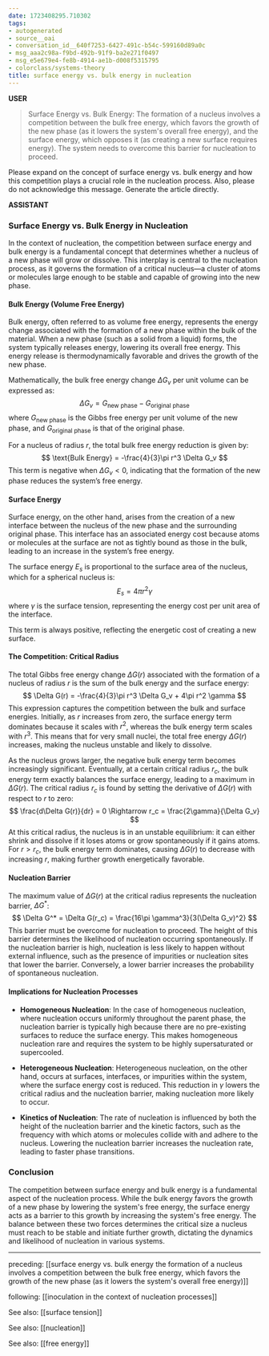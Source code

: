 ```yaml
---
date: 1723408295.710302
tags:
- autogenerated
- source__oai
- conversation_id__640f7253-6427-491c-b54c-599160d89a0c
- msg_aaa2c98a-f9bd-492b-91f9-ba2e271f0497
- msg_e5e679e4-fe8b-4914-ae1b-d008f5315795
- colorclass/systems-theory
title: surface energy vs. bulk energy in nucleation
---
```


**USER**

> Surface Energy vs. Bulk Energy: The formation of a nucleus involves a competition between the bulk free energy, which favors the growth of the new phase (as it lowers the system's overall free energy), and the surface energy, which opposes it (as creating a new surface requires energy). The system needs to overcome this barrier for nucleation to proceed.

Please expand on the concept of surface energy vs. bulk energy and how this competition plays a crucial role in the nucleation process. Also, please do not acknowledge this message. Generate the article directly.


**ASSISTANT**

### Surface Energy vs. Bulk Energy in Nucleation

In the context of nucleation, the competition between surface energy and bulk energy is a fundamental concept that determines whether a nucleus of a new phase will grow or dissolve. This interplay is central to the nucleation process, as it governs the formation of a critical nucleus—a cluster of atoms or molecules large enough to be stable and capable of growing into the new phase.

#### Bulk Energy (Volume Free Energy)

Bulk energy, often referred to as volume free energy, represents the energy change associated with the formation of a new phase within the bulk of the material. When a new phase (such as a solid from a liquid) forms, the system typically releases energy, lowering its overall free energy. This energy release is thermodynamically favorable and drives the growth of the new phase.

Mathematically, the bulk free energy change $\Delta G_v$ per unit volume can be expressed as:
$$
\Delta G_v = G_{\text{new phase}} - G_{\text{original phase}}
$$
where $G_{\text{new phase}}$ is the Gibbs free energy per unit volume of the new phase, and $G_{\text{original phase}}$ is that of the original phase.

For a nucleus of radius $r$, the total bulk free energy reduction is given by:
$$
\text{Bulk Energy} = -\frac{4}{3}\pi r^3 \Delta G_v
$$
This term is negative when $\Delta G_v < 0$, indicating that the formation of the new phase reduces the system’s free energy.

#### Surface Energy

Surface energy, on the other hand, arises from the creation of a new interface between the nucleus of the new phase and the surrounding original phase. This interface has an associated energy cost because atoms or molecules at the surface are not as tightly bound as those in the bulk, leading to an increase in the system’s free energy.

The surface energy $E_s$ is proportional to the surface area of the nucleus, which for a spherical nucleus is:
$$
E_s = 4\pi r^2 \gamma
$$
where $\gamma$ is the surface tension, representing the energy cost per unit area of the interface.

This term is always positive, reflecting the energetic cost of creating a new surface.

#### The Competition: Critical Radius

The total Gibbs free energy change $\Delta G(r)$ associated with the formation of a nucleus of radius $r$ is the sum of the bulk energy and the surface energy:
$$
\Delta G(r) = -\frac{4}{3}\pi r^3 \Delta G_v + 4\pi r^2 \gamma
$$
This expression captures the competition between the bulk and surface energies. Initially, as $r$ increases from zero, the surface energy term dominates because it scales with $r^2$, whereas the bulk energy term scales with $r^3$. This means that for very small nuclei, the total free energy $\Delta G(r)$ increases, making the nucleus unstable and likely to dissolve.

As the nucleus grows larger, the negative bulk energy term becomes increasingly significant. Eventually, at a certain critical radius $r_c$, the bulk energy term exactly balances the surface energy, leading to a maximum in $\Delta G(r)$. The critical radius $r_c$ is found by setting the derivative of $\Delta G(r)$ with respect to $r$ to zero:
$$
\frac{d\Delta G(r)}{dr} = 0 \Rightarrow r_c = \frac{2\gamma}{\Delta G_v}
$$
At this critical radius, the nucleus is in an unstable equilibrium: it can either shrink and dissolve if it loses atoms or grow spontaneously if it gains atoms. For $r > r_c$, the bulk energy term dominates, causing $\Delta G(r)$ to decrease with increasing $r$, making further growth energetically favorable.

#### Nucleation Barrier

The maximum value of $\Delta G(r)$ at the critical radius represents the nucleation barrier, $\Delta G^*$:
$$
\Delta G^* = \Delta G(r_c) = \frac{16\pi \gamma^3}{3(\Delta G_v)^2}
$$
This barrier must be overcome for nucleation to proceed. The height of this barrier determines the likelihood of nucleation occurring spontaneously. If the nucleation barrier is high, nucleation is less likely to happen without external influence, such as the presence of impurities or nucleation sites that lower the barrier. Conversely, a lower barrier increases the probability of spontaneous nucleation.

#### Implications for Nucleation Processes

- **Homogeneous Nucleation**: In the case of homogeneous nucleation, where nucleation occurs uniformly throughout the parent phase, the nucleation barrier is typically high because there are no pre-existing surfaces to reduce the surface energy. This makes homogeneous nucleation rare and requires the system to be highly supersaturated or supercooled.

- **Heterogeneous Nucleation**: Heterogeneous nucleation, on the other hand, occurs at surfaces, interfaces, or impurities within the system, where the surface energy cost is reduced. This reduction in $\gamma$ lowers the critical radius and the nucleation barrier, making nucleation more likely to occur.

- **Kinetics of Nucleation**: The rate of nucleation is influenced by both the height of the nucleation barrier and the kinetic factors, such as the frequency with which atoms or molecules collide with and adhere to the nucleus. Lowering the nucleation barrier increases the nucleation rate, leading to faster phase transitions.

### Conclusion

The competition between surface energy and bulk energy is a fundamental aspect of the nucleation process. While the bulk energy favors the growth of a new phase by lowering the system's free energy, the surface energy acts as a barrier to this growth by increasing the system's free energy. The balance between these two forces determines the critical size a nucleus must reach to be stable and initiate further growth, dictating the dynamics and likelihood of nucleation in various systems.


---

preceding: [[surface energy vs. bulk energy the formation of a nucleus involves a competition between the bulk free energy, which favors the growth of the new phase (as it lowers the system's overall free energy)]]  


following: [[inoculation in the context of nucleation processes]]

See also: [[surface tension]]


See also: [[nucleation]]


See also: [[free energy]]